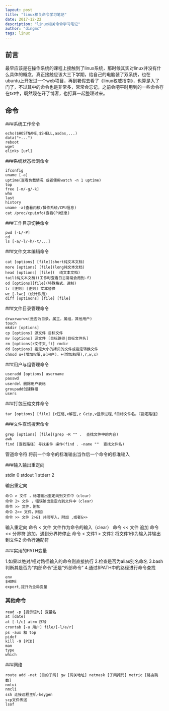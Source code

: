 ```yaml
---
layout: post
title: "linux相关命令学习笔记"
date: 2017-12-22
description: "linux相关命令学习笔记"
author: "dingmc"
tags: linux
---
```


## 前言

最早应该是在操作系统的课程上接触到了linux系统，那时候其实对linux并没有什么具体的概念，真正接触应该大三下学期，给自己的电脑装了双系统，也在ubuntu上开发过一个web项目，再到暑假去看了《linux权威指南》，也算是入了门了，不过其中的命令也是非常多，常常会忘记，之前会吧平时用到的一些命令存在txt中，既然现在开了博客，也打算一起整理过来。

## 命令

###系统工作命令

	echo($HOSTNAME,$SHELL,asdas,...)
	data("+...")
	reboot
	wget
	elinks [url]
###系统状态检测命令

	ifconfig
	uname [-a]
	uptime(查看负载情况 或者使用watch -n 1 uptime)
	top
	free [-m/-g/-k]
	who
	last
	history
	uname -a(查看内核/操作系统/CPU信息)
	cat /proc/cpuinfo(查看CPU信息)
###工作目录切换命令

	pwd [-L/-P]
	cd	
	ls [-a/-l/-h/-t/...]
###文件文本编辑命令

	cat [options] [file](short纯文本文档)
	more [options] [file](long纯文本文档)
	head [options] [file](	纯文本文档)
	tail(纯文本文档)(工作时查看日志常常会用到-f)
	od [options][file](特殊格式，进制)
	tr [正则] [正则] 文本替换
	wc [-lwc] (统计作用)
	diff [optinons] [file] [file]
###文件目录管理命令

	drwxrwxrwx(是否为目录，属主，属组，其他用户)
	touch
	mkdir [options]
	cp [options] 源文件 目标文件
	mv [options] 源文件 [目标路径|目标文件名]
	rm [options(r文件夹,f)] rmdir
	dd [options] 指定大小的拷贝的文件或指定转换文件
	chmod u+(增加权限,u(用户)，+(增加权限),r,w,x)
###用户与组管理命令

	useradd [options] username
	passwd
	userdel 删除用户表格
	groupadd创建群组
	users
###打包压缩文件命令

	tar [options] [file] {c压缩,x解压,z Gzip,v显示过程,f目标文件名，C指定路径}
###文件查询搜索命令

	grep [options] [file](grep -R "" .  查找文件中的内容)
	awk
	find [查找路径] 寻找条件 操作(find . -name ""  查找文件名)
管道命令符 将前一个命令的标准输出当作后一个命令的标准输入

###输入输出重定向

stdin 0
stdout 1
stderr 2

输出重定向

	命令 > 文件 ，标准输出重定向到文件中（clear）
	命令 2> 文件 ，错误输出重定向到文件中（clear）
	命令 >> 文件，附加
	命令 2>> 文件，附加
	命令 >> 文件 2>&1 共同写入，附加 ,或者&>>
输入重定向
	命令 < 文件 文件作为命令的输入（clear）
	命令 << 文件 追加	
	命令 << 分界符 追加，遇到分界符停止
	命令 < 文件1 > 文件2 将文件1作为输入并输出到文件2
命令行通配符

###实用的PATH变量

1.如果以绝对/相对路径输入的命令则直接执行
2.检查是否为alias别名命名
3.bash判断其是否为“内部命令”还是“外部命令”
4.通过$PATH中的路径进行命令查找

	env
	$HOME
	export,提升为全局变量

### 其他命令

	read -p [提示语句] 变量名
	at [date]
	at [-l/c] atrm 序号
	crontab [-u 用户] file/[-l/e/r]
	ps -aux 和 top
	pidof
	kill -9 [PID]
	man
	type
	which
###网络

	route add -net [目的子网] gw [网关地址] netmask [子网掩码] metric [路由跳数] 
	nmtui
	nmcli
	ssh 连接远程主机-keygen
	scp文件传送
	lsof